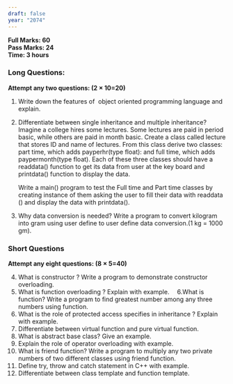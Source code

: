 ```yaml
---
draft: false
year: "2074"
---
```


**Full Marks: 60**\
**Pass Marks: 24**\
**Time: 3 hours**

### Long Questions:

**Attempt any two questions: (2 × 10=20)**

1. Write down the features of  object oriented programming language and explain.
2. Differentiate between single inheritance and multiple inheritance? Imagine a college hires some lectures. Some lectures are paid in period basic, while others are paid in month basic. Create a class called lecture that stores ID and name of lectures. From this class derive two classes: part time, which adds payperhr(type float): and full time, which adds paypermonth(type float). Each of these three classes should have a readdata() function to get its data from user at the key board and printdata() function to display the data.

   Write a main() program to test the Full time and Part time classes by creating instance of them asking the user to fill their data with readdata () and display the data with printdata().

3. Why data conversion is needed? Write a program to convert kilogram into gram using user define to user define data conversion.(1 kg = 1000 gm).

### Short Questions

**Attempt any eight questions: (8 × 5=40)**

4. What is constructor ? Write a program to demonstrate constructor overloading.
5. What is function overloading ? Explain with example.  6.What is function? Write a program to find greatest number among any three numbers using function.
6. What is the role of protected access specifies in inheritance ? Explain with example.
7. Differentiate between virtual function and pure virtual function.
8. What is abstract base class? Give an example.
9. Explain the role of operator overloading with example.
10. What is friend function? Write a program to multiply any two private numbers of two different classes using friend function.
11. Define try, throw and catch statement in C++ with example.
12. Differentiate between class template and function template.
